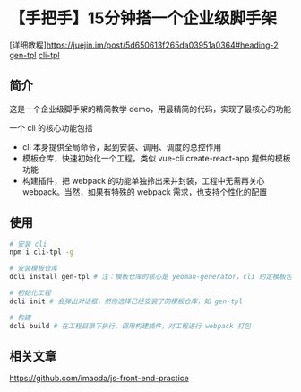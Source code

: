 # 【手把手】15分钟搭一个企业级脚手架
[详细教程]https://juejin.im/post/5d650613f265da03951a0364#heading-2
[gen-tpl](https://github.com/imaoda/gen-tpl)
[cli-tpl](https://github.com/imaoda/cli-tpl)

## 简介

这是一个企业级脚手架的精简教学 demo，用最精简的代码，实现了最核心的功能

一个 cli 的核心功能包括

- cli 本身提供全局命令，起到安装、调用、调度的总控作用
- 模板仓库，快速初始化一个工程，类似 vue-cli create-react-app 提供的模板功能
- 构建插件，把 webpack 的功能单独拎出来并封装，工程中无需再关心 webpack。当然，如果有特殊的 webpack 需求，也支持个性化的配置

## 使用

```bash
# 安装 cli
npm i cli-tpl -g

# 安装模板仓库
dcli install gen-tpl # 注：模板仓库的核心是 yeoman-generator，cli 约定模板包的名称都为特定前缀，比如案例中的 gen-

# 初始化工程
dcli init # 会弹出对话框，然你选择已经安装了的模板仓库，如 gen-tpl

# 构建
dcli build # 在工程目录下执行，调用构建插件，对工程进行 webpack 打包
```

## 相关文章

https://github.com/imaoda/js-front-end-practice
